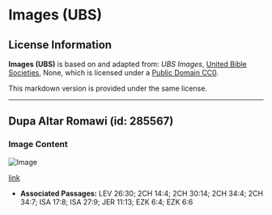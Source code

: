# Images (UBS)

## License Information

**Images (UBS)** is based on and adapted from: _UBS Images_, [United Bible Societies](https://unitedbiblesocieties.org/), None, which is licensed under a [Public Domain CC0](https://creativecommons.org/public-domain/cc0/).

This markdown version is provided under the same license.



--------------------------------

## Dupa Altar Romawi (id: 285567)

### Image Content

![Image](https://cdn.aquifer.bible/aquifer-content/resources/Media/WEB-0535_incense_altar_roman.jpg)

[link](https://cdn.aquifer.bible/aquifer-content/resources/Media/WEB-0535_incense_altar_roman.jpg)

* **Associated Passages:** LEV 26:30; 2CH 14:4; 2CH 30:14; 2CH 34:4; 2CH 34:7; ISA 17:8; ISA 27:9; JER 11:13; EZK 6:4; EZK 6:6

